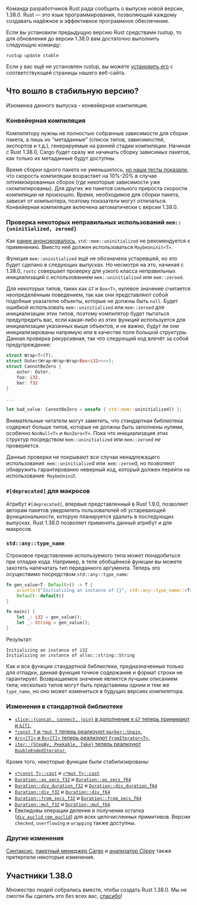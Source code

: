 Команда разработчиков Rust рада сообщить о выпуске новой версии, 1.38.0. Rust — это язык программирования, позволяющий каждому создавать надёжное и эффективное программное обеспечение.

Если вы установили предыдущую версию Rust средствами rustup, то для обновления до версии 1.38.0 вам достаточно выполнить следующую команду:

```console
rustup update stable
```

Если у вас ещё не установлен rustup, вы можете [установить его](https://www.rust-lang.org/install.html) с соответствующей страницы нашего веб-сайта.

## Что вошло в стабильную версию?

Изюминка данного выпуска - конвейерная компиляция.

### Конвейерная компиляция

Компилятору нужны не полностью собранные зависимости для сборки пакета, а лишь их "метаданные" (список типов, зависимостей, экспортов и т.д.), генерируемые на ранней стадии компиляции. Начиная с Rust 1.38.0, Cargo будет сразу же начинать сборку зависимых пакетов, как только их метаданные будут доступны.

Время сборки одного пакета не уменьшилось, [но наши тесты показали](https://internals.rust-lang.org/t/evaluating-pipelined-rustc-compilation/10199), что скорость компиляции возрастает на 10%-20% в случае оптимизированных сборок (где некоторые зависимости уже скомпилированы). Для других же пакетов сильного прироста скорости компиляции не произошло. Время, необходимое для сборки пакета, зависит от компьютера, поэтому показатели могут отличаться. Конвейерная компиляция включена автоматически с версии 1.38.0.

### Проверка некоторых неправильных использований `mem::{uninitialized, zeroed}`

Как [ранее анонсировалось](https://blog.rust-lang.org/2019/07/04/Rust-1.36.0.html#maybeuninitt%3E-instead-of-mem::uninitialized), `std::mem::uninitialized` не рекомендуется к применению. Вместо неё должен использоваться `MaybeUninit<T>`.

Функция `mem::uninitialized` ещё не обозначена устаревшей, но это будет сделано в следующих выпусках. Но несмотря на это, начиная с 1.38.0, `rustc` совершает проверку для узкого класса неправильных инициализаций с использованием `mem::uninitialized` или `mem::zeroed`.

Для некоторых типов, таких как `&T` и `Box<T>`, нулевое значение считается неопределённым поведением, так как они представляют собой подобные указателю объекты, которые не должны быть `null`. Будет ошибкой использовать `mem::uninitialized` или `mem::zeroed` для инициализации этих типов, поэтому компилятор будет пытаться предупредить вас, если какая-либо из этих функций используется для инициализации указанных выше объектов, и не важно, будут ли они инициализированы напрямую или в качестве поля большой структуры. Данная проверка рекурсивная, так что следующий код влечёт за собой предупреждение:

```rust
struct Wrap<T>(T);
struct Outer(Wrap<Wrap<Wrap<Box<i32>>>>);
struct CannotBeZero {
    outer: Outer,
    foo: i32,
    bar: f32
}

...

let bad_value: CannotBeZero = unsafe { std::mem::uninitialized() };
```

Внимательные читатели могут заметить, что стандартная библиотека содержит больше типов, которые не должны быть заполнены нулями, особенно `NonNull<T>` и `NonZero<T>`. Пока что инициализация этих структур посредством `mem::uninitialized` или `mem::zeroed` *не* проверяется.

Данные проверки не покрывают все случаи ненадлежащего 
использования` mem::uninitialize`d или` mem::zeroe`d, но позволяют обнаружить гарантированно неверный код, который должен перейти на использование` MaybeUnini`t.

### `#[deprecated]` для макросов

Атрибут `#[deprecated]`, впервые представленный в 
Rust 1.9.0, позволяет авторам пакетов уведомлять пользователей об 
устаревающей функциональности, которую планируется удалить в последующих выпусках. Rust 1.38.0 позволяет применять данный 
атрибут и для макросов.

### `std::any::type_name`

Строковое представление используемого типа может понадобиться при отладке кода. Например, в теле обобщённой функции вы можете захотеть напечатать тип переданного аргумента. Теперь это осуществимо посредством `std::any::type_name`:

```rust
fn gen_value<T: Default>() -> T {
    println!("Initializing an instance of {}", std::any::type_name::<T>());
    Default::default()
}

fn main() {
    let _: i32 = gen_value();
    let _: String = gen_value();
}
```

Результат:

```text
Initializing an instance of i32
Initializing an instance of alloc::string::String
```

Как и все функции стандартной библиотеки, предназначенные только для отладки, данная функция точное содержание и формат строки не гарантирует. Возвращаемое значение является лучшим описанием типа; несколько типов могут быть представимы одним и тем же `type_name`, но оно может измениться в будущих версиях компилятора.

### Изменения в стандартной библиотеке

- [`slice::{concat, connect, join}` в дополнение к `&T` теперь принимают и `&[T]`.](https://github.com/rust-lang/rust/pull/62528/)
- [`*const T` и `*mut T` теперь реализуют `marker::Unpin`.](https://github.com/rust-lang/rust/pull/62583/)
- [`Arc<[T]>` и `Rc<[T]>` теперь реализуют `FromIterator<T>`.](https://github.com/rust-lang/rust/pull/61953/)
- [`iter::{StepBy, Peekable, Take}` теперь реализуют `DoubleEndedIterator`.](https://github.com/rust-lang/rust/pull/61457/)

Кроме того, некоторые функции были стабилизированы:

- [`<*const T>::cast`](https://doc.rust-lang.org/std/primitive.pointer.html#method.cast) и [`<*mut T>::cast`](https://doc.rust-lang.org/std/primitive.pointer.html#method.cast-1)
- [`Duration::as_secs_f32`](https://doc.rust-lang.org/std/time/struct.Duration.html#method.as_secs_f32) и [`Duration::as_secs_f64`](https://doc.rust-lang.org/std/time/struct.Duration.html#method.as_secs_f64)
- [`Duration::div_duration_f32`](https://doc.rust-lang.org/std/time/struct.Duration.html#method.div_duration_f32) и [`Duration::div_duration_f64`](https://doc.rust-lang.org/std/time/struct.Duration.html#method.div_duration_f64)
- [`Duration::div_f32`](https://doc.rust-lang.org/std/time/struct.Duration.html#method.div_f32) и [`Duration::div_f64`](https://doc.rust-lang.org/std/time/struct.Duration.html#method.div_f64)
- [`Duration::from_secs_f32`](https://doc.rust-lang.org/std/time/struct.Duration.html#method.from_secs_f32) и [`Duration::from_secs_f64`](https://doc.rust-lang.org/std/time/struct.Duration.html#method.from_secs_f64)
- [`Duration::mul_f32`](https://doc.rust-lang.org/std/time/struct.Duration.html#method.mul_f32) и [`Duration::mul_f64`](https://doc.rust-lang.org/std/time/struct.Duration.html#method.mul_f64)
- Евклидовы операции деления и получения остатка ([`div_euclid`](https://doc.rust-lang.org/std/primitive.i32.html#method.div_euclid),[`rem_euclid`](https://doc.rust-lang.org/std/primitive.i32.html#method.rem_euclid)) для всех целочисленных примитивов. Версии `checked`, `overflowing` и `wrapping` также доступны.

### Другие изменения

[Синтаксис](https://github.com/rust-lang/rust/blob/master/RELEASES.md#version-1380-2019-09-26), [пакетный менеджер Cargo](https://github.com/rust-lang/cargo/blob/master/CHANGELOG.md#cargo-138-2019-09-26) и [анализатор Clippy](https://github.com/rust-lang/rust-clippy/blob/master/CHANGELOG.md#rust-138) также претерпели некоторые изменения.

## Участники 1.38.0

Множество людей собрались вместе, чтобы создать Rust 1.38.0. Мы не смогли бы сделать это без всех вас, [спасибо](https://thanks.rust-lang.org/rust/1.38.0/)!
